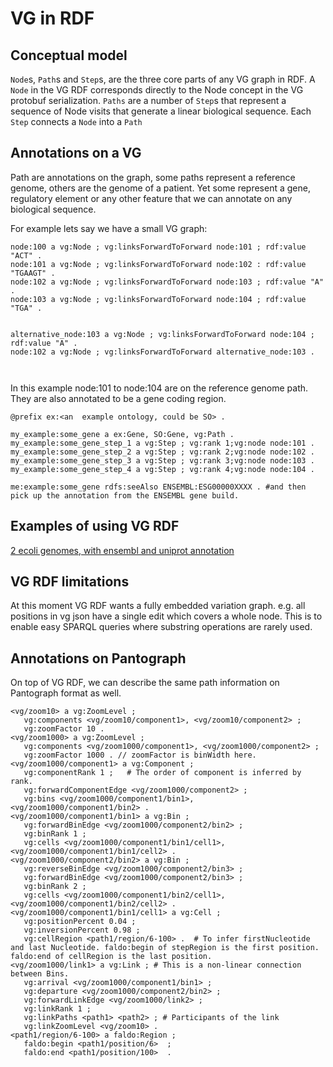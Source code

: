 # VG in RDF

## Conceptual model

`Node`s, `Path`s and `Step`s, are the three core parts of any VG graph in RDF.
A `Node` in the VG RDF corresponds directly to the Node concept in the VG protobuf serialization.
`Paths` are a number of `Step`s that represent a sequence of Node visits that generate a linear biological sequence.
Each `Step` connects a `Node` into a `Path`



## Annotations on a VG

Path are annotations on the graph, some paths represent a reference genome, others are the genome of a patient.
Yet some represent a gene, regulatory element or any other feature that we can annotate on any biological sequence.

For example lets say we have a small VG graph:

```turtle
node:100 a vg:Node ; vg:linksForwardToForward node:101 ; rdf:value "ACT" .
node:101 a vg:Node ; vg:linksForwardToForward node:102 : rdf:value "TGAAGT" .
node:102 a vg:Node ; vg:linksForwardToForward node:103 ; rdf:value "A" .
node:103 a vg:Node ; vg:linksForwardToForward node:104 ; rdf:value "TGA" .


alternative_node:103 a vg:Node ; vg:linksForwardToForward node:104 ; rdf:value "A" .
node:102 a vg:Node ; vg:linksForwardToForward alternative_node:103 .



```
In this example node:101 to node:104 are on the reference genome path.
They are also annotated to be a gene coding region.

```turtle
@prefix ex:<an  example ontology, could be SO> .

my_example:some_gene a ex:Gene, SO:Gene, vg:Path .
my_example:some_gene_step_1 a vg:Step ; vg:rank 1;vg:node node:101 .
my_example:some_gene_step_2 a vg:Step ; vg:rank 2;vg:node node:102 .
my_example:some_gene_step_3 a vg:Step ; vg:rank 3;vg:node node:103 .
my_example:some_gene_step_4 a vg:Step ; vg:rank 4;vg:node node:104 .

me:example:some_gene rdfs:seeAlso ENSEMBL:ESG00000XXXX . #and then pick up the annotation from the ENSEMBL gene build.
```

## Examples of using VG RDF

[2 ecoli genomes, with ensembl and uniprot annotation](/vgteam/vg/wiki/VG-RDF,-the-Ensembl-bacteria-E.-coli-genome-hack-attack)

## VG RDF limitations

At this moment VG RDF wants a fully embedded variation graph. e.g. all positions in vg json have a single edit which covers a whole node. This is to enable easy SPARQL queries where substring operations are rarely used.


## Annotations on Pantograph

On top of VG RDF, we can describe the same path information on Pantograph format as well.

```ttl
<vg/zoom10> a vg:ZoomLevel ;
   vg:components <vg/zoom10/component1>, <vg/zoom10/component2> ;
   vg:zoomFactor 10 .
<vg/zoom1000> a vg:ZoomLevel ;
   vg:components <vg/zoom1000/component1>, <vg/zoom1000/component2> ;
   vg:zoomFactor 1000 . // zoomFactor is binWidth here.
<vg/zoom1000/component1> a vg:Component ;
   vg:componentRank 1 ;   # The order of component is inferred by rank.
   vg:forwardComponentEdge <vg/zoom1000/component2> ;
   vg:bins <vg/zoom1000/component1/bin1>, <vg/zoom1000/component1/bin2> .
<vg/zoom1000/component1/bin1> a vg:Bin ;
   vg:forwardBinEdge <vg/zoom1000/component2/bin2> ;
   vg:binRank 1 ;
   vg:cells <vg/zoom1000/component1/bin1/cell1>, <vg/zoom1000/component1/bin1/cell2> .
<vg/zoom1000/component2/bin2> a vg:Bin ;
   vg:reverseBinEdge <vg/zoom1000/component2/bin3> ;
   vg:forwardBinEdge <vg/zoom1000/component2/bin3> ;
   vg:binRank 2 ;
   vg:cells <vg/zoom1000/component1/bin2/cell1>, <vg/zoom1000/component1/bin2/cell2> .
<vg/zoom1000/component1/bin1/cell1> a vg:Cell ;
   vg:positionPercent 0.04 ;
   vg:inversionPercent 0.98 ;
   vg:cellRegion <path1/region/6-100> .  # To infer firstNucleotide and last Nucleotide. faldo:begin of stepRegion is the first position. faldo:end of cellRegion is the last position.
<vg/zoom1000/link1> a vg:Link ; # This is a non-linear connection between Bins.
   vg:arrival <vg/zoom1000/component1/bin1> ;
   vg:departure <vg/zoom1000/component2/bin2> ;
   vg:forwardLinkEdge <vg/zoom1000/link2> ;
   vg:linkRank 1 ;
   vg:linkPaths <path1> <path2> ; # Participants of the link
   vg:linkZoomLevel <vg/zoom10> .
<path1/region/6-100> a faldo:Region ;
   faldo:begin <path1/position/6>  ;
   faldo:end <path1/position/100>  .
```
